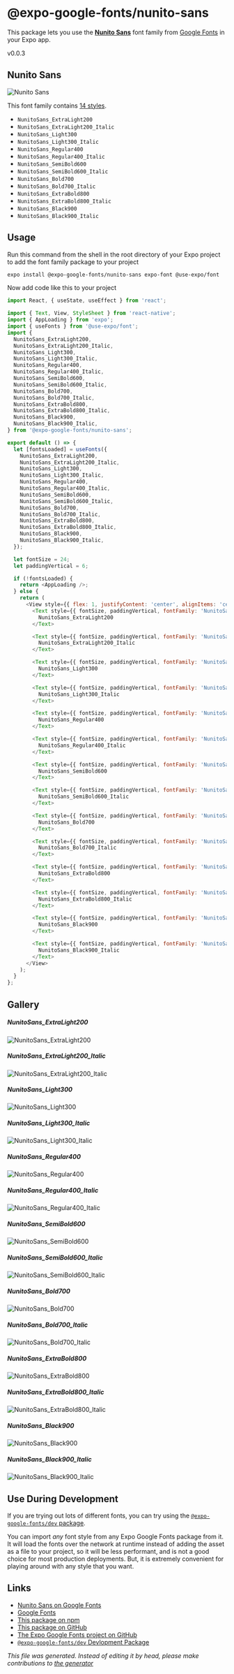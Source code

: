 # @expo-google-fonts/nunito-sans

This package lets you use the [**Nunito Sans**](https://fonts.google.com/specimen/Nunito+Sans) font family from [Google Fonts](https://fonts.google.com/) in your Expo app.

v0.0.3

## Nunito Sans

![Nunito Sans](./font-family.png)

This font family contains [14 styles](#gallery).

- `NunitoSans_ExtraLight200`
- `NunitoSans_ExtraLight200_Italic`
- `NunitoSans_Light300`
- `NunitoSans_Light300_Italic`
- `NunitoSans_Regular400`
- `NunitoSans_Regular400_Italic`
- `NunitoSans_SemiBold600`
- `NunitoSans_SemiBold600_Italic`
- `NunitoSans_Bold700`
- `NunitoSans_Bold700_Italic`
- `NunitoSans_ExtraBold800`
- `NunitoSans_ExtraBold800_Italic`
- `NunitoSans_Black900`
- `NunitoSans_Black900_Italic`

## Usage

Run this command from the shell in the root directory of your Expo project to add the font family package to your project
```sh
expo install @expo-google-fonts/nunito-sans expo-font @use-expo/font
```

Now add code like this to your project
```js
import React, { useState, useEffect } from 'react';

import { Text, View, StyleSheet } from 'react-native';
import { AppLoading } from 'expo';
import { useFonts } from '@use-expo/font';
import {
  NunitoSans_ExtraLight200,
  NunitoSans_ExtraLight200_Italic,
  NunitoSans_Light300,
  NunitoSans_Light300_Italic,
  NunitoSans_Regular400,
  NunitoSans_Regular400_Italic,
  NunitoSans_SemiBold600,
  NunitoSans_SemiBold600_Italic,
  NunitoSans_Bold700,
  NunitoSans_Bold700_Italic,
  NunitoSans_ExtraBold800,
  NunitoSans_ExtraBold800_Italic,
  NunitoSans_Black900,
  NunitoSans_Black900_Italic,
} from '@expo-google-fonts/nunito-sans';

export default () => {
  let [fontsLoaded] = useFonts({
    NunitoSans_ExtraLight200,
    NunitoSans_ExtraLight200_Italic,
    NunitoSans_Light300,
    NunitoSans_Light300_Italic,
    NunitoSans_Regular400,
    NunitoSans_Regular400_Italic,
    NunitoSans_SemiBold600,
    NunitoSans_SemiBold600_Italic,
    NunitoSans_Bold700,
    NunitoSans_Bold700_Italic,
    NunitoSans_ExtraBold800,
    NunitoSans_ExtraBold800_Italic,
    NunitoSans_Black900,
    NunitoSans_Black900_Italic,
  });

  let fontSize = 24;
  let paddingVertical = 6;

  if (!fontsLoaded) {
    return <AppLoading />;
  } else {
    return (
      <View style={{ flex: 1, justifyContent: 'center', alignItems: 'center' }}>
        <Text style={{ fontSize, paddingVertical, fontFamily: 'NunitoSans_ExtraLight200' }}>
          NunitoSans_ExtraLight200
        </Text>

        <Text style={{ fontSize, paddingVertical, fontFamily: 'NunitoSans_ExtraLight200_Italic' }}>
          NunitoSans_ExtraLight200_Italic
        </Text>

        <Text style={{ fontSize, paddingVertical, fontFamily: 'NunitoSans_Light300' }}>
          NunitoSans_Light300
        </Text>

        <Text style={{ fontSize, paddingVertical, fontFamily: 'NunitoSans_Light300_Italic' }}>
          NunitoSans_Light300_Italic
        </Text>

        <Text style={{ fontSize, paddingVertical, fontFamily: 'NunitoSans_Regular400' }}>
          NunitoSans_Regular400
        </Text>

        <Text style={{ fontSize, paddingVertical, fontFamily: 'NunitoSans_Regular400_Italic' }}>
          NunitoSans_Regular400_Italic
        </Text>

        <Text style={{ fontSize, paddingVertical, fontFamily: 'NunitoSans_SemiBold600' }}>
          NunitoSans_SemiBold600
        </Text>

        <Text style={{ fontSize, paddingVertical, fontFamily: 'NunitoSans_SemiBold600_Italic' }}>
          NunitoSans_SemiBold600_Italic
        </Text>

        <Text style={{ fontSize, paddingVertical, fontFamily: 'NunitoSans_Bold700' }}>
          NunitoSans_Bold700
        </Text>

        <Text style={{ fontSize, paddingVertical, fontFamily: 'NunitoSans_Bold700_Italic' }}>
          NunitoSans_Bold700_Italic
        </Text>

        <Text style={{ fontSize, paddingVertical, fontFamily: 'NunitoSans_ExtraBold800' }}>
          NunitoSans_ExtraBold800
        </Text>

        <Text style={{ fontSize, paddingVertical, fontFamily: 'NunitoSans_ExtraBold800_Italic' }}>
          NunitoSans_ExtraBold800_Italic
        </Text>

        <Text style={{ fontSize, paddingVertical, fontFamily: 'NunitoSans_Black900' }}>
          NunitoSans_Black900
        </Text>

        <Text style={{ fontSize, paddingVertical, fontFamily: 'NunitoSans_Black900_Italic' }}>
          NunitoSans_Black900_Italic
        </Text>
      </View>
    );
  }
};

```

## Gallery

##### NunitoSans_ExtraLight200
![NunitoSans_ExtraLight200](./70c2474c36bf599083e387d302c27f28e5439ccd1d15425222ba9855b31f6e11.ttf.png)

##### NunitoSans_ExtraLight200_Italic
![NunitoSans_ExtraLight200_Italic](./c77baab8ad61508949ffaf4c0fc2381d7f31ddc2f12f24bd32fda15d0f02970a.ttf.png)

##### NunitoSans_Light300
![NunitoSans_Light300](./5af44ca8126245c16771271ce081fc4c5f5801d190ca549007575c51ec1c91da.ttf.png)

##### NunitoSans_Light300_Italic
![NunitoSans_Light300_Italic](./acfe4eb8ed22882df2b122cfe78b0bd761d3025ed62826d5335856d565237582.ttf.png)

##### NunitoSans_Regular400
![NunitoSans_Regular400](./3b369d5939d0bdfcbe583bb27259c6f6616b01b0948a86dade1dd3ec128c3898.ttf.png)

##### NunitoSans_Regular400_Italic
![NunitoSans_Regular400_Italic](./988d1d496236aa9ab3e63745e0d5d82783762ea4d3a21d1940ffa2ff7111b664.ttf.png)

##### NunitoSans_SemiBold600
![NunitoSans_SemiBold600](./62d9b0c17a7423bf90868c8da851ce9b40f15422fe0604d85f036703a60f6807.ttf.png)

##### NunitoSans_SemiBold600_Italic
![NunitoSans_SemiBold600_Italic](./79fc6cab022106d0daaf1abc5b854c8a876df8e831445c71bc095e8be2a9bd1a.ttf.png)

##### NunitoSans_Bold700
![NunitoSans_Bold700](./471cb67b6491aee31f19c1ba10edb324872722bfd6b848706ba31614fe6e1655.ttf.png)

##### NunitoSans_Bold700_Italic
![NunitoSans_Bold700_Italic](./cf6f24fcf4a51b61957a7b72cb3e4c38fc3a9260e5323ee20a7b24bb2c522255.ttf.png)

##### NunitoSans_ExtraBold800
![NunitoSans_ExtraBold800](./7778244928e2e17a87dc2b7bf3a424a284ce6d4cdd2bd9a3f27fbbb31e7a1dcb.ttf.png)

##### NunitoSans_ExtraBold800_Italic
![NunitoSans_ExtraBold800_Italic](./c0bbb1deb95af6b335d94ee8dd132d4ba26aaee59cd749c84bf1c7609a164748.ttf.png)

##### NunitoSans_Black900
![NunitoSans_Black900](./76da9a3301eb15a1f2488e15b4385547bcde1c10b13035937296cef72d4deee6.ttf.png)

##### NunitoSans_Black900_Italic
![NunitoSans_Black900_Italic](./1ef6bb692fd273ef402051d20962975c507172596da00ed72faf7907d1e00118.ttf.png)


## Use During Development

If you are trying out lots of different fonts, you can try using the [`@expo-google-fonts/dev` package](https://www.npmjs.com/package/@expo-google-fonts/dev).

You can import *any* font style from any Expo Google Fonts package from it. It will load the fonts
over the network at runtime instead of adding the asset as a file to your project, so it will be 
less performant, and is not a good choice for most production deployments. But, it is extremely convenient
for playing around with any style that you want.

## Links

- [Nunito Sans on Google Fonts](https://fonts.google.com/specimen/Nunito+Sans)
- [Google Fonts](https://fonts.google.com/)
- [This package on npm](https://www.npmjs.com/package/@expo-google-fonts/nunito-sans)
- [This package on GitHub](https://github.com/expo/google-fonts/tree/master/font-packages/nunito-sans)
- [The Expo Google Fonts project on GitHub](https://github.com/expo/google-fonts)
- [`@expo-google-fonts/dev` Devlopment Package](https://github.com/expo/google-fonts/tree/master/font-packages/dev)


*This file was generated. Instead of editing it by head, please make contributions to [the generator](https://github.com/expo/google-fonts/tree/master/packages/generator)*
